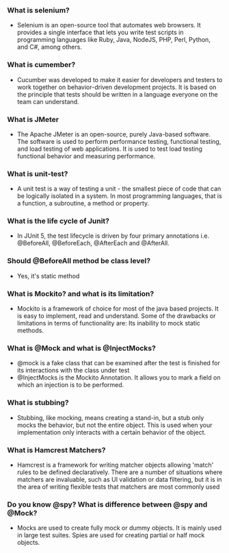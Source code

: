 ###  What is selenium? 
* Selenium is an open-source tool that automates web browsers. It provides a single interface that lets you write test scripts in programming languages like Ruby, Java, NodeJS, PHP, Perl, Python, and C#, among others.
### What is cumember?
* Cucumber was developed to make it easier for developers and testers to work together on behavior-driven development projects. It is based on the principle that tests should be written in a language everyone on the team can understand.
### What is JMeter
* The Apache JMeter is an open-source, purely Java-based software. The software is used to perform performance testing, functional testing, and load testing of web applications. It is used to test load testing functional behavior and measuring performance.
### What is unit-test?
* A unit test is a way of testing a unit - the smallest piece of code that can be logically isolated in a system. In most programming languages, that is a function, a subroutine, a method or property.
### What is the life cycle of Junit?
* In JUnit 5, the test lifecycle is driven by four primary annotations i.e. @BeforeAll, @BeforeEach, @AfterEach and @AfterAll.
### Should @BeforeAll method be class level?
* Yes, it's static method
### What is Mockito? and what is its limitation?
* Mockito is a framework of choice for most of the java based projects. It is easy to implement, read and understand. Some of the drawbacks or limitations in terms of functionality are: Its inability to mock static methods.
### What is @Mock and what is @InjectMocks?
* @mock is a fake class that can be examined after the test is finished for its interactions with the class under test
* @InjectMocks is the Mockito Annotation. It allows you to mark a field on which an injection is to be performed.
### What is stubbing?
* Stubbing, like mocking, means creating a stand-in, but a stub only mocks the behavior, but not the entire object. This is used when your implementation only interacts with a certain behavior of the object.
### What is Hamcrest Matchers?
* Hamcrest is a framework for writing matcher objects allowing 'match' rules to be defined declaratively. There are a number of situations where matchers are invaluable, such as UI validation or data filtering, but it is in the area of writing flexible tests that matchers are most commonly used
### Do you know @spy? What is difference between @spy and @Mock?
* Mocks are used to create fully mock or dummy objects. It is mainly used in large test suites. Spies are used for creating partial or half mock objects.
